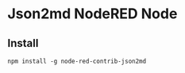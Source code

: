 Json2md NodeRED Node
=====================

Install
-------

`npm install -g node-red-contrib-json2md`
